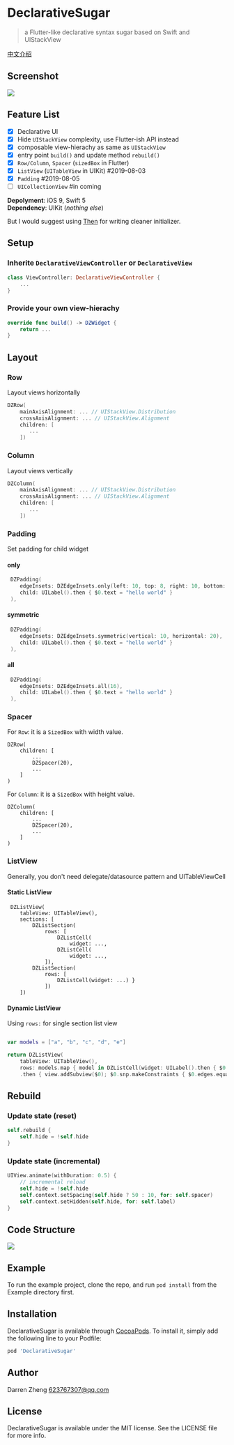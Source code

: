 # DeclarativeSugar

> a Flutter-like declarative syntax sugar based on Swift and UIStackView  

[中文介绍](https://juejin.im/post/5d47ec49e51d45620b21c35c)

## Screenshot

![](2019-08-05-13-56-56.png)

## Feature List

- [x] Declarative UI
- [x] Hide `UIStackView` complexity, use Flutter-ish API instead
- [x] composable view-hierachy as same as `UIStackView`
- [x] entry point `build()` and update method `rebuild()`   
- [x] `Row/Column`, `Spacer` (`sizedBox` in Flutter)
- [x] `ListView` (`UITableView` in UIKit) #2019-08-03
- [x] `Padding` #2019-08-05
- [ ] `UICollectionView` #in coming

**Depolyment**: iOS 9, Swift 5  
**Dependency**: UIKit (*nothing else*)  

But I would suggest using [Then](https://github.com/devxoul/Then) for writing cleaner initializer.

## Setup

### Inherite `DeclarativeViewController` or `DeclarativeView`

``` swift
class ViewController: DeclarativeViewController {
    ...
}
```

### Provide your own view-hierachy

``` swift
override func build() -> DZWidget {
    return ...
}
```

## Layout

### Row

Layout views horizontally

``` swift
DZRow(
    mainAxisAlignment: ... // UIStackView.Distribution
    crossAxisAlignment: ... // UIStackView.Alignment
    children: [
       ...
    ])
```

### Column

Layout views vertically

``` swift
DZColumn(
    mainAxisAlignment: ... // UIStackView.Distribution
    crossAxisAlignment: ... // UIStackView.Alignment
    children: [
       ...
    ])
```

### Padding

Set padding for child widget

#### only

``` swift
 DZPadding(
    edgeInsets: DZEdgeInsets.only(left: 10, top: 8, right: 10, bottom: 8),
    child: UILabel().then { $0.text = "hello world" }
 ),
```

#### symmetric

``` swift
 DZPadding(
    edgeInsets: DZEdgeInsets.symmetric(vertical: 10, horizontal: 20),
    child: UILabel().then { $0.text = "hello world" }
 ),
```

#### all

``` swift
 DZPadding(
    edgeInsets: DZEdgeInsets.all(16),
    child: UILabel().then { $0.text = "hello world" }
 ),
```

### Spacer

For `Row`: it is a `SizedBox` with width value.

```
DZRow(
    children: [
        ...
        DZSpacer(20), 
        ...
    ]
)
```

For `Column`: it is a `SizedBox` with height value.

```
DZColumn(
    children: [
        ...
        DZSpacer(20), 
        ...
    ]
)
```

### ListView

Generally, you don't need delegate/datasource pattern and UITableViewCell

#### Static ListView

```
 DZListView(
    tableView: UITableView(),
    sections: [
        DZListSection(
            rows: [
                DZListCell(
                    widget: ...,
                DZListCell(
                    widget: ...,
            ]),
        DZListSection(
            rows: [
                DZListCell(widget: ...) }
            ])
    ])
```

#### Dynamic ListView

Using `rows:` for single section list view

``` swift

var models = ["a", "b", "c", "d", "e"]

return DZListView(
    tableView: UITableView(),
    rows: models.map { model in DZListCell(widget: UILabel().then { $0.text = model })})
    .then { view.addSubview($0); $0.snp.makeConstraints { $0.edges.equalToSuperview() }}
```

## Rebuild

### Update state (reset)

``` swift
self.rebuild {
    self.hide = !self.hide
}
```

### Update state (incremental)

``` swift
UIView.animate(withDuration: 0.5) {
    // incremental reload
    self.hide = !self.hide
    self.context.setSpacing(self.hide ? 50 : 10, for: self.spacer)
    self.context.setHidden(self.hide, for: self.label)
}
```

## Code Structure

![](2019-08-05-15-26-11.png)

## Example

To run the example project, clone the repo, and run `pod install` from the Example directory first.

## Installation

DeclarativeSugar is available through [CocoaPods](https://cocoapods.org). To install
it, simply add the following line to your Podfile:

```ruby
pod 'DeclarativeSugar'
```

## Author

Darren Zheng 623767307@qq.com

## License

DeclarativeSugar is available under the MIT license. See the LICENSE file for more info.
